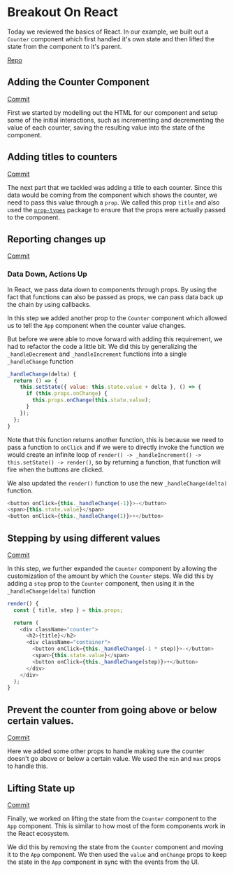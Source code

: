 # Breakout On React

Today we reviewed the basics of React. In our example, we built out a `Counter` component which first handled it's own state and then lifted the state from the component to it's parent.

[Repo](https://github.com/daegren/lhl-feb4-w6d1-breakout)

## Adding the Counter Component

[Commit](https://github.com/daegren/lhl-feb4-w6d1-breakout/commit/3f8577dbc140a7be4a24afa25a6d2ba23740d23f)

First we started by modelling out the HTML for our component and setup some of the initial interactions, such as incrementing and decrementing the value of each counter, saving the resulting value into the state of the component.

## Adding titles to counters

[Commit](https://github.com/daegren/lhl-feb4-w6d1-breakout/commit/86c50e3a3b94ae98b82e147a655eea4b299f06c4)

The next part that we tackled was adding a title to each counter. Since this data would be coming from the component which shows the counter, we need to pass this value through a `prop`. We called this prop `title` and also used the [`prop-types`][prop-types] package to ensure that the props were actually passed to the component.

## Reporting changes up

[Commit](https://github.com/daegren/lhl-feb4-w6d1-breakout/commit/190a707965cd07f5dfef0b53abc5e9e630a41f29)

### Data Down, Actions Up

In React, we pass data down to components through props. By using the fact that functions can also be passed as props, we can pass data back up the chain by using callbacks.

In this step we added another prop to the `Counter` component which allowed us to tell the `App` component when the counter value changes.

But before we were able to move forward with adding this requirement, we had to refactor the code a little bit. We did this by generalizing the `_handleDecrement` and `_handleIncrement` functions into a single `_handleChange` function

```javascript
_handleChange(delta) {
  return () => {
    this.setState({ value: this.state.value + delta }, () => {
      if (this.props.onChange) {
        this.props.onChange(this.state.value);
      }
    });
  };
}
```

Note that this function returns another function, this is because we need to pass a function to `onClick` and if we were to directly invoke the function we would create an infinite loop of `render() -> _handleIncrement() -> this.setState() -> render()`, so by returning a function, that function will fire when the buttons are clicked.

We also updated the `render()` function to use the new `_handleChange(delta)` function.

```javascript
<button onClick={this._handleChange(-1)}>-</button>
<span>{this.state.value}</span>
<button onClick={this._handleChange(1)}>+</button>
```

## Stepping by using different values

[Commit](https://github.com/daegren/lhl-feb4-w6d1-breakout/commit/80b0bca7a1b94242fff3a2b2b8089d3bedc0342c)

In this step, we further expanded the `Counter` component by allowing the customization of the amount by which the `Counter` steps. We did this by adding a `step` prop to the `Counter` component, then using it in the `_handleChange(delta)` function

```javascript
render() {
  const { title, step } = this.props;

  return (
    <div className="counter">
      <h2>{title}</h2>
      <div className="container">
        <button onClick={this._handleChange(-1 * step)}>-</button>
        <span>{this.state.value}</span>
        <button onClick={this._handleChange(step)}>+</button>
      </div>
    </div>
  );
}
```

## Prevent the counter from going above or below certain values.

[Commit](https://github.com/daegren/lhl-feb4-w6d1-breakout/commit/14b00980333c63b72f57c37d3ad6c75485114afa)

Here we added some other props to handle making sure the counter doesn't go above or below a certain value. We used the `min` and `max` props to handle this.

## Lifting State up

[Commit](https://github.com/daegren/lhl-feb4-w6d1-breakout/commit/08d6b263c93ab5429096296249455c678f1280a6)

Finally, we worked on lifting the state from the `Counter` component to the `App` component. This is similar to how most of the form components work in the React ecosystem.

We did this by removing the state from the `Counter` component and moving it to the `App` component. We then used the `value` and `onChange` props to keep the state in the `App` component in sync with the events from the UI.

[prop-types]: https://www.npmjs.com/package/prop-types
